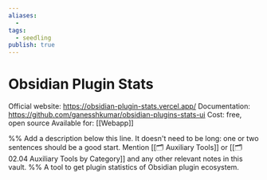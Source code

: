 ```yaml
---
aliases:
  -
tags:
  - seedling
publish: true
---
```


# Obsidian Plugin Stats

Official website: https://obsidian-plugin-stats.vercel.app/
Documentation: https://github.com/ganesshkumar/obsidian-plugins-stats-ui
Cost: free, open source
Available for: [[Webapp]]

%% Add a description below this line. It doesn't need to be long: one or two sentences should be a good start. Mention [[🗂️ Auxiliary Tools]] or [[🗂️ 02.04 Auxiliary Tools by Category]] and any other relevant notes in this vault. %%
A tool to get plugin statistics of Obsidian plugin ecosystem.
